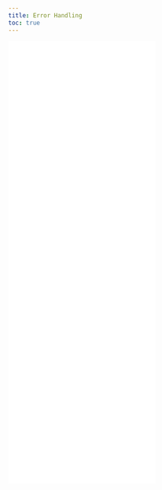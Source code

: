 ```yaml
---
title: Error Handling
toc: true
---
```

<embed src="../error-handling/_error-handling.md" />
<embed src="../error-handling/_bad-request-error.md" />
<embed src="../error-handling/_validation-error.md" />
<embed src="../error-handling/_unauthorized-error.md" />
<embed src="../error-handling/_rate-limit-error.md" />
<embed src="../error-handling/_external-server-error.md" />
